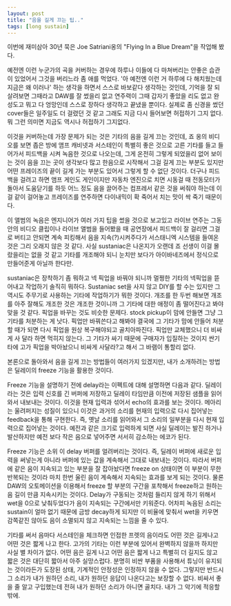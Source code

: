 ```yaml
---
layout: post
title: "음을 길게 끄는 팁.."
tags: [long sustain]
---
```


이번에 재미삼아 30년 묵은 Joe Satriani옹의 "Flying In a Blue Dream"을 작업해 봤다. 

예전엔 이런 누군가의 곡을 커버하는 경우에 하루나 이들에 다 마쳐버리는 안좋은 습관이 있었어서 그것을 버리느라 좀 애를 먹었다. '아 예전엔 이런 거 하루에 다 해치웠는데 지금은 왜 이러나' 하는 생각을 하면서 스스로 바보같다 생각하는 것인데, 기억을 잘 되살려보면 그때라고 DAW를 잘 썼을리 없고 연주력이 그때 갑자기 좋았을 리도 없고 완성도고 뭐고 다 엉망인데 스스로 장하다 생각하고 끝냈을 뿐이다. 실제로 좀 신경을 썼던 cover들은 일주일도 더 걸렸던 것 같고 그래도 지금 다시 들어보면 허접하기 그지 없다. 뭐 그런 의미면 지금도 역시나 허접하기 그지없다. 

이것을 커버하는데 가장 문제가 되는 것은 기타의 음을 길게 끄는 것인데, 죠 옹의 비디오를 보면 좁은 방에 앰프 캐비넷과 서스테인이 특별히 좋은 것으로 고른 기타를 들고 들어가서 피드백을 시켜 녹음한 것으로 나오는데, 그게 온전히 그렇게 되었을리 없어 보이는 것이 음을 끄는 곳이 생각보다 많고 한음으로 시작해서 그걸 길게 끄는 부분도 있지만 어떤 프레이즈의 끝이 길게 가는 부분도 있어서 그렇게 할 수 없단 것이다. 더구나 피드백을 걸려고 하면 앰프 게인도 게인이지만 자동차 엔진으로 치면 시동걸 때 전동모터가 돌아서 도움닫기를 하듯 어느 정도 음을 끌어주는 컴프레서 같은 것을 써줘야 하는데 이걸 같이 걸어놓고 프레이즈를 연주하면 다이내믹이 확 죽어서 치는 맛이 싹 죽기 때문이다.

이 앨범의 녹음은 엔지니어가 여러 가지 팁을 썼을 것으로 보고있고 라이브 연주는 그동안의 비디오 클립이나 라이브 앨범을 들어봤을 때 공연장에서 피드백이 잘 걸리면 그걸로 버티고 안되면 계속 피킹해서 음을 지속(?)시켜주다가 서스태니엑 시스템을 들여온 것은 그리 오래지 않은 것 같다. 사실 sustaniac은 나온지가 오랜데 죠 선생이 이걸 몰랐을리는 없을 것 같고 기타를 개조해야 되니 눈치만 보다가 아이바네즈에서 정식으로 만들어준게 아닐까 한다만. 

sustaniac은 장착하기 좀 뭐하고 넥 픽업을 바꿔야 되니까 멀쩡한 기타의 넥픽업을 뜯어내고 작업하기 솔직히 뭐하다. Sustaniac set을 사지 않고 DIY를 할 수는 있지만 그 역시도 주무기로 사용하는 기타에 작업하기가 뭐한 것이다. 개조를 한 두번 해보면 개조를 아주 잘해도 개조한 것은 개조한 것이니까 그 기타에 대한 애정이 좀 떨어진다고 봐야 맞을 것 같다. 픽업을 바꾸는 것도 비슷한 문제다. stock pickup이 맘에 안들면 그냥 그 기타를 처분하는 게 낫다. 픽업만 바꿔쓴다고 해봐야 결국에 그 기타가 맘에 안들어 처분할 때가 되면 다시 픽업을 원상 복구해야되고 골치아파진다. 픽업만 교체했으니 더 비싸게 사 달라 하면 먹히지 않는다. 그 기타가 싸기 때문에 구매자가 입질하는 것이지 싼기타에 고가 픽업을 박아놨으니 비싸게 사달라?고 해서 그 바램이 통할리 없다. 

본론으로 돌아와서 음을 길게 끄는 방법들이 여러가지 있겠지만, 내가 소개하려는 방법은 딜레이의 freeze 기능을 활용한 것이다.

Freeze 기능을 설명하기 전에 delay라는 이펙트에 대해 설명하면 다음과 같다. 딜레이라는 것은 입력 신호를 긴 버퍼에 저장하고 딜레이 타임만큼 이전에 저장된 샘플을 읽어와서 내보내는 것이다. 이것을 현재 입력과 섞어서 echo의 효과를 보는 것이다. 메아리는 울려퍼지는 성질이 있으니 이것은 과거의 소리를 현재의 입력으로 다시 집어넣는 feedback을 통해 구현한다. 즉, 옛날 소리를 읽어와서 그 소리의 일부분을 다시 현재 입력으로 집어넣는 것이다. 예전과 같은 크기로 입력하게 되면 사실 딜레이는 발진 하거나 발산하지만 예전 보다 작은 음으로 넣어주면 서서히 감소하는 에코가 된다. 

Freeze 기능은 소위 이 delay 버퍼를 얼려버리는 것이다. 즉, 딜레이 버퍼에 새로운 입력을 써넣는게 아니라 버퍼에 있는 값을 계속해서 그대로 내보내는 것이다. 따라서 버퍼에 같은 음이 지속되고 있는 부분을 잘 잡아놨다면 freeze on 상태이면 이 부분이 무한 반복되는 것이라 마치 한번 울린 음이 계속해서 지속되는 효과를 보게 되는 것이다. 물론 DAW의 오토메이션을 이용해서 freeze 할 부분의 구간을 포착해서 freeze하고 원하는 음 길이 만큼 지속시키는 것이다. Delay가 구동되는 것처럼 들리지 않게 하기 위해서 wet을 0으로 낮춰두었다가 음이 지속되는 구간에서만 키워준다. 어차피 녹음된 소리는 sustain이 얼마 없기 때문에 금방 decay하게 되지만 이 비율에 맞춰서 wet을 키우면 감쪽같진 않아도 음이 소멸되지 않고 지속되는 느낌을 줄 수 있다.

기타를 써서 음마다 서스테인을 체크하면 인접한 프렛의 음이라도 어떤 것은 길게나고 어떤 것은 짧게 나고 한다. 고가의 기타는 이런 부분에 있어서 완벽하지 않을까 하지만 사실 별 차이가 없다. 어떤 음은 길게 나고 어떤 음은 짧게 나고 특별히 더 길지도 않고 짧은 것은 대단히 짧아서 아주 실망스럽다. 분명히 비싼 부품을 사용해서 튜닝이 유지되는 것이라든가 도장된 상태, 기계적인 안정성은 인정하지 않을 수 없다. 그렇지만 반드시 그 소리가 내가 원하던 소리, 내가 원하던 응답이 나온다고는 보장할 수 없다. 비싸서 좋을 줄 알고 구입했는데 전혀 내가 원하던 소리가 아니면 골치다. 내가 그 악기에 적응할 밖에.